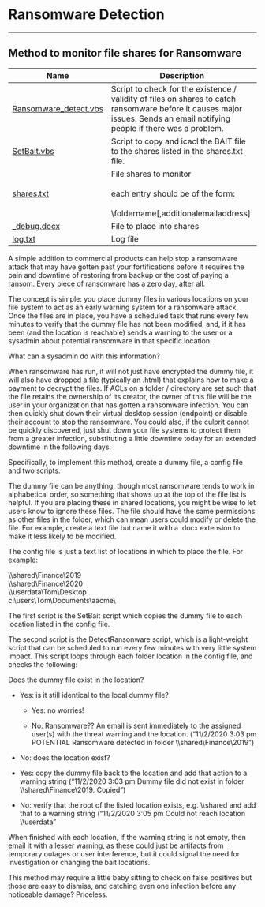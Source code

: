 # Ransomware Detection

***
## Method to monitor file shares for Ransomware

| Name | Description |
|------|-------------|
|[Ransomware_detect.vbs](Ransomware_detect.vbs)|Script to check for the existence / validity of files on shares to catch ransomware before it causes major issues. Sends an email notifying people if there was a problem. |
|[SetBait.vbs](SetBait.vbs)| Script to copy and icacl the BAIT file to the shares listed in the shares.txt file.
|[shares.txt](shares.txt)|File shares to monitor<br /><br /> each entry should be of the form:<br /><br /> \\foldername[,additionalemailaddress]|
|[_debug.docx](_debug.docx)|File to place into shares|
|[log.txt](log.txt)|Log file|


A simple addition to commercial products can help stop a ransomware attack that may have gotten past your fortifications before it requires the pain and downtime of restoring from backup or the cost of paying a ransom.  Every piece of ransomware has a zero day, after all.

The concept is simple:  you place dummy files in various locations on your file system to act as an early warning system for a ransomware attack.  Once the files are in place, you have a scheduled task that runs every few minutes to verify that the dummy file has not been modified, and, if it has been (and the location is reachable) sends a warning to the user or a sysadmin about potential ransomware in that specific location.  

What can a sysadmin do with this information?

When ransomware has run, it will not just have encrypted the dummy file, it will also have dropped a file (typically an .html) that explains how to make a payment to decrypt the files.  If ACLs on a folder / directory are set such that the file retains the ownership of its creator, the owner of this file will be the user in your organization that has gotten a ransomware infection.  You can then quickly shut down their virtual desktop session (endpoint) or disable their account to stop the ransomware.  You could also, if the culprit cannot be quickly discovered, just shut down your file systems to protect them from a greater infection, substituting a little downtime today for an extended downtime in the following days.

Specifically, to implement this method, create a dummy file, a config file and two scripts.  

The dummy file can be anything, though most ransomware tends to work in alphabetical order, so something that shows up at the top of the file list is helpful.  If you are placing these in shared locations, you might be wise to let users know to ignore these files.  The file should have the same permissions as other files in the folder, which can mean users could modify or delete the file.  For example, create a text file but name it with a .docx extension to make it less likely to be modified.  

The config file is just a text list of locations in which to place the file.  For example:

\\\\shared\Finance\2019\
\\\\shared\Finance\2020\
\\\\userdata\Tom\Desktop\
c:\users\Tom\Documents\aacme\

The first script is the SetBait script which copies the dummy file to each location listed in the config file.

The second script is the DetectRansonware script, which is a light-weight script that can be scheduled to run every few minutes with very little system impact.  This script loops through each folder location in the config file, and checks the following:

Does the dummy file exist in the location?

- Yes: is it still identical to the local dummy file?

   - Yes: no worries!

   - No: Ransomware?? An email is sent immediately to the assigned user(s) with the threat warning and the location.  (“11/2/2020 3:03 pm POTENTIAL Ransomware detected in folder \\\\shared\Finance\2019”)

-	No: does the location exist?

   - Yes: copy the dummy file back to the location and add that action to a warning string (“11/2/2020 3:03 pm  Dummy file did not exist in folder \\\\shared\Finance\2019.  Copied”)

   - No: verify that the root of the listed location exists, e.g. \\\\shared and add that to a warning string (“11/2/2020 3:05 pm Could not reach location \\\\userdata”

When finished with each location, if the warning string is not empty, then email it with a lesser warning, as these could just be artifacts from temporary outages or user interference, but it could signal the need for investigation or changing the bait locations.

This method may require a little baby sitting to check on false positives but those are easy to dismiss, and catching even one infection before any noticeable damage?  Priceless.
